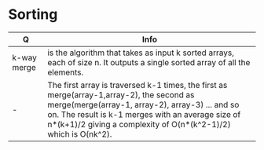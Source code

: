  # Sorting
Q | Info 
--- | ---
 k-way merge|is the algorithm that takes as input k sorted arrays, each of size n. It outputs a single sorted array of all the elements.
 -|The first array is traversed k-1 times, the first as merge(array-1,array-2), the second as merge(merge(array-1, array-2), array-3) ... and so on. The result is k-1 merges with an average size of n*(k+1)/2 giving a complexity of O(n*(k^2-1)/2) which is O(nk^2).
 
